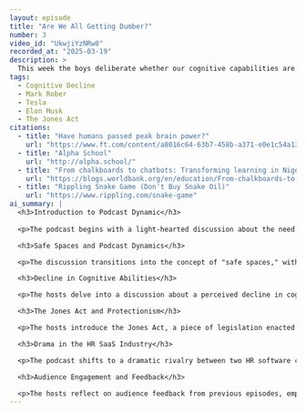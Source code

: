 ```yaml
---
layout: episode
title: "Are We All Getting Dumber?"
number: 3
video_id: "UkwjiYzNRw8"
recorded_at: "2025-03-19"
description: >
  This week the boys deliberate whether our cognitive capabilities are declining, analyze Mark Rober's Tesla video, and solve America's issues with The Jones Act.
tags:
  - Cognitive Decline
  - Mark Rober
  - Tesla
  - Elon Musk
  - The Jones Act
citations:
  - title: "Have humans passed peak brain power?"
    url: "https://www.ft.com/content/a8016c64-63b7-458b-a371-e0e1c54a13fc"
  - title: "Alpha School"
    url: "http://alpha.school/"
  - title: "From chalkboards to chatbots: Transforming learning in Nigeria, one prompt at a time"
    url: "https://blogs.worldbank.org/en/education/From-chalkboards-to-chatbots-Transforming-learning-in-Nigeria"
  - title: "Rippling Snake Game (Don't Buy Snake Oil)"
    url: "https://www.rippling.com/snake-game"
ai_summary: |
  <h3>Introduction to Podcast Dynamic</h3>
  
  <p>The podcast begins with a light-hearted discussion about the need for an enemy to create tension and interest in their episodes, referencing the competitive nature of successful podcasts. A humorous proposal is made about submitting basketball brackets for a chance to win a trip to Mars, suggesting a playful rivalry among the hosts. The conversation shifts to Elon Musk, with one host jokingly suggesting that Musk might ensure a win for a chosen bracket, reflecting on Musk's past promises regarding Mars colonization. The hosts recall Musk's changing timelines for Mars exploration, noting a previous optimistic stance that has now turned more realistic. The hosts express a mix of excitement and skepticism about space travel, sharing personal feelings about the implications of Musk's ambitions and the future of humanity in space.</p>

  <h3>Safe Spaces and Podcast Dynamics</h3>

  <p>The discussion transitions into the concept of "safe spaces," with one host emphasizing the importance of creating an environment where all opinions can be shared without fear of ridicule. A reference is made to another podcast where one of the hosts is often bullied, indicating the need for a supportive atmosphere in their current podcast. The hosts agree to share topics for discussion, highlighting a desire for open communication and mutual support within the podcast setting.</p>

  <h3>Decline in Cognitive Abilities</h3>

  <p>The hosts delve into a discussion about a perceived decline in cognitive abilities among younger generations, citing a Financial Times article that questions whether humans have passed peak brain power. They reflect on personal experiences regarding intelligence and learning, particularly focusing on changes since 2012, which is noted as a turning point for cognitive abilities. The conversation includes observations about the impact of smartphones and social media on attention spans and reading habits, suggesting that these tools may contribute to cognitive decline. One host shares personal anecdotes about feeling less articulate and less capable of expressing thoughts clearly, attributing this to a decrease in reading and engagement with complex materials. The discussion also touches on the effects of constant digital stimulation on memory retention and cognitive processing, highlighting concerns about the long-term implications for society.</p>

  <h3>The Jones Act and Protectionism</h3>

  <p>The hosts introduce the Jones Act, a piece of legislation enacted in 1920 aimed at protecting American shipping interests by requiring that goods transported between U.S. ports be carried by U.S.-built and operated ships. They discuss the unintended consequences of the Jones Act, noting that it has led to increased shipping costs and limited competition, particularly affecting states like Hawaii and Puerto Rico. The conversation highlights how the Act has resulted in a decline of the American shipbuilding industry, as many ships are now built overseas, and the U.S. lacks a sufficient fleet to meet domestic shipping needs. The hosts point out that the Jones Act has not only failed to protect American jobs but has also resulted in higher prices for goods in states reliant on maritime shipping. They suggest that the Act may need to be repealed or reformed to alleviate the economic burden on consumers and restore competition in the shipping industry.</p>

  <h3>Drama in the HR SaaS Industry</h3>

  <p>The podcast shifts to a dramatic rivalry between two HR software companies, Rippling and Deal, detailing how their competitive nature has escalated into public disputes and legal action. Rippling and Deal have engaged in aggressive marketing tactics against each other, with Deal releasing a comparison page that disparages Rippling's services. Rippling retaliates by creating a snake game that mocks Deal's marketing claims, illustrating the lengths to which these companies will go to undermine each other. The situation intensifies when Rippling accuses Deal of employing a spy to steal trade secrets, leading to a dramatic court case involving a failed attempt to retrieve the spy's phone from the bathroom. The hosts express amusement at the absurdity of the situation, highlighting the unexpected drama within the typically mundane HR software industry.</p>

  <h3>Audience Engagement and Feedback</h3>

  <p>The hosts reflect on audience feedback from previous episodes, emphasizing their appreciation for listener engagement and personal stories shared in the comments. They note the recurring theme of isolation experienced during the COVID-19 pandemic and its impact on social skills, resonating with many listeners. The hosts aim to address common misconceptions about their perspectives, particularly regarding transportation and rural versus urban living dynamics. They encourage listeners to continue sharing their thoughts and experiences, fostering a collaborative environment for discussion and exploration of topics.</p>
---
```


